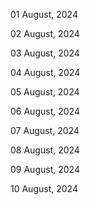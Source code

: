 01 August, 2024

02 August, 2024

03 August, 2024

04 August, 2024

05 August, 2024

06 August, 2024

07 August, 2024

08 August, 2024

09 August, 2024

10 August, 2024
